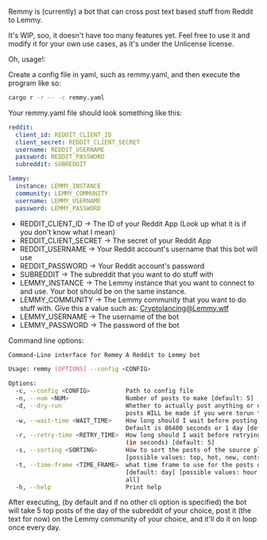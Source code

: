 Remmy is (currently) a bot that can cross post text based stuff from Reddit to Lemmy.

It's WIP, soo, it doesn't have too many features yet. Feel free to use it and modify it for your own use cases, as it's under the Unlicense license.

Oh, usage!:

Create a config file in yaml, such as remmy.yaml, and then execute the program like so:
```sh
cargo r -r -- -c remmy.yaml
```

Your remmy.yaml file should look something like this:
```yaml
reddit:
  client_id: REDDIT_CLIENT_ID
  client_secret: REDDIT_CLIENT_SECRET
  username: REDDIT_USERNAME
  password: REDDIT_PASSWORD
  subreddit: SUBREDDIT

lemmy:
  instance: LEMMY_INSTANCE
  community: LEMMY_COMMUNITY
  username: LEMMY_USERNAME
  password: LEMMY_PASSWORD
```

- REDDIT_CLIENT_ID -> The ID of your Reddit App (Look up what it is if you don't know what I mean)
- REDDIT_CLIENT_SECRET -> The secret of your Reddit App
- REDDIT_USERNAME -> Your Reddit account's username that this bot will use
- REDDIT_PASSWORD -> Your Reddit account's password
- SUBREDDIT -> The subreddit that you want to do stuff with
- LEMMY_INSTANCE -> The Lemmy instance that you want to connect to and use. Your bot should be on the same instance.
- LEMMY_COMMUNITY -> The Lemmy community that you want to do stuff with. Give this a value such as: Cryptolancing@Lemmy.wtf
- LEMMY_USERNAME -> The username of the bot
- LEMMY_PASSWORD -> The password of the bot

Command line options:

```sh
Command-Line interface for Remmy A Reddit to Lemmy bot

Usage: remmy [OPTIONS] --config <CONFIG>

Options:
  -c, --config <CONFIG>          Path to config file
  -n, --num <NUM>                Number of posts to make [default: 5]
  -d, --dry-run                  Whether to actually post anything or not Useful for seeing what
                                 posts WILL be made if you were torun this program
  -w, --wait-time <WAIT_TIME>    How long should I wait before posting again? (in seconds)
                                 Default is 86400 seconds or 1 day [default: 86400]
  -r, --retry-time <RETRY_TIME>  How long should I wait before retrying to post after an error?
                                 (in seconds) [default: 5]
  -s, --sorting <SORTING>        How to sort the posts of the source platform? [default: top]
                                 [possible values: top, hot, new, controversial]
  -t, --time-frame <TIME_FRAME>  what time frame to use for the posts of the source platform?
                                 [default: day] [possible values: hour, day, week, month, year,
                                 all]
  -h, --help                     Print help
```

After executing, (by default and if no other cli option is specified) the bot will take 5 top posts of the day of the subreddit of your choice, post it (the text for now) on the Lemmy community of your choice, and it'll do it on loop once every day.
